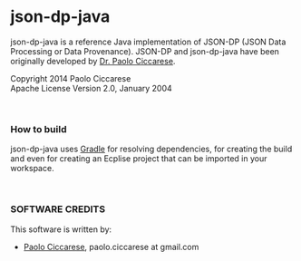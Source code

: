 json-dp-java
============

json-dp-java is a reference Java implementation of JSON-DP (JSON Data Processing or Data Provenance). 
JSON-DP and json-dp-java have been originally developed by [Dr. Paolo Ciccarese](http://www.paolociccarse.info).

Copyright 2014 Paolo Ciccarese<br/>
Apache License Version 2.0, January 2004

<br/>

### How to build

json-dp-java uses [Gradle](https://www.gradle.org/) for resolving dependencies, for creating the build and even for 
creating an Ecplise project that can be imported in your workspace.


<br/>

### SOFTWARE CREDITS

This software is written by:

   - [Paolo Ciccarese](http://www.paolociccarse.info), paolo.ciccarese at gmail.com 